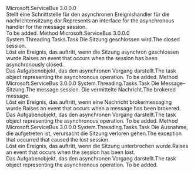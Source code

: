 <Type Name="IMessageSessionAsyncHandler" FullName="Microsoft.ServiceBus.Messaging.IMessageSessionAsyncHandler">
  <TypeSignature Language="C#" Value="public interface IMessageSessionAsyncHandler" />
  <TypeSignature Language="ILAsm" Value=".class public interface auto ansi abstract IMessageSessionAsyncHandler" />
  <TypeSignature Language="DocId" Value="T:Microsoft.ServiceBus.Messaging.IMessageSessionAsyncHandler" />
  <TypeSignature Language="VB.NET" Value="Public Interface IMessageSessionAsyncHandler" />
  <TypeSignature Language="F#" Value="type IMessageSessionAsyncHandler = interface" />
  <AssemblyInfo>
    <AssemblyName>Microsoft.ServiceBus</AssemblyName>
    <AssemblyVersion>3.0.0.0</AssemblyVersion>
  </AssemblyInfo>
  <Interfaces />
  <Docs>
    <summary><span data-ttu-id="632ce-101">Stellt eine Schnittstelle für den asynchronen Ereignishandler für die nachrichtensitzung dar.</span><span class="sxs-lookup"><span data-stu-id="632ce-101">Represents an interface for the asynchronous handler for the message session.</span></span></summary>
    <remarks>To be added.</remarks>
  </Docs>
  <Members>
    <Member MemberName="OnCloseSessionAsync">
      <MemberSignature Language="C#" Value="public System.Threading.Tasks.Task OnCloseSessionAsync (Microsoft.ServiceBus.Messaging.MessageSession session);" />
      <MemberSignature Language="ILAsm" Value=".method public hidebysig newslot virtual instance class System.Threading.Tasks.Task OnCloseSessionAsync(class Microsoft.ServiceBus.Messaging.MessageSession session) cil managed" />
      <MemberSignature Language="DocId" Value="M:Microsoft.ServiceBus.Messaging.IMessageSessionAsyncHandler.OnCloseSessionAsync(Microsoft.ServiceBus.Messaging.MessageSession)" />
      <MemberSignature Language="VB.NET" Value="Public Function OnCloseSessionAsync (session As MessageSession) As Task" />
      <MemberSignature Language="F#" Value="abstract member OnCloseSessionAsync : Microsoft.ServiceBus.Messaging.MessageSession -&gt; System.Threading.Tasks.Task" Usage="iMessageSessionAsyncHandler.OnCloseSessionAsync session" />
      <MemberType>Method</MemberType>
      <AssemblyInfo>
        <AssemblyName>Microsoft.ServiceBus</AssemblyName>
        <AssemblyVersion>3.0.0.0</AssemblyVersion>
      </AssemblyInfo>
      <ReturnValue>
        <ReturnType>System.Threading.Tasks.Task</ReturnType>
      </ReturnValue>
      <Parameters>
        <Parameter Name="session" Type="Microsoft.ServiceBus.Messaging.MessageSession" />
      </Parameters>
      <Docs>
        <param name="session"><span data-ttu-id="632ce-102">Die Sitzung geschlossen wird.</span><span class="sxs-lookup"><span data-stu-id="632ce-102">The closed session.</span></span></param>
        <summary><span data-ttu-id="632ce-103">Löst ein Ereignis, das auftritt, wenn die Sitzung asynchron geschlossen wurde.</span><span class="sxs-lookup"><span data-stu-id="632ce-103">Raises an event that occurs when the session has been asynchronously closed.</span></span></summary>
        <returns><span data-ttu-id="632ce-104">Das Aufgabenobjekt, das den asynchronen Vorgang darstellt.</span><span class="sxs-lookup"><span data-stu-id="632ce-104">The task object representing the asynchronous operation.</span></span></returns>
        <remarks>To be added.</remarks>
      </Docs>
    </Member>
    <Member MemberName="OnMessageAsync">
      <MemberSignature Language="C#" Value="public System.Threading.Tasks.Task OnMessageAsync (Microsoft.ServiceBus.Messaging.MessageSession session, Microsoft.ServiceBus.Messaging.BrokeredMessage message);" />
      <MemberSignature Language="ILAsm" Value=".method public hidebysig newslot virtual instance class System.Threading.Tasks.Task OnMessageAsync(class Microsoft.ServiceBus.Messaging.MessageSession session, class Microsoft.ServiceBus.Messaging.BrokeredMessage message) cil managed" />
      <MemberSignature Language="DocId" Value="M:Microsoft.ServiceBus.Messaging.IMessageSessionAsyncHandler.OnMessageAsync(Microsoft.ServiceBus.Messaging.MessageSession,Microsoft.ServiceBus.Messaging.BrokeredMessage)" />
      <MemberSignature Language="VB.NET" Value="Public Function OnMessageAsync (session As MessageSession, message As BrokeredMessage) As Task" />
      <MemberSignature Language="F#" Value="abstract member OnMessageAsync : Microsoft.ServiceBus.Messaging.MessageSession * Microsoft.ServiceBus.Messaging.BrokeredMessage -&gt; System.Threading.Tasks.Task" Usage="iMessageSessionAsyncHandler.OnMessageAsync (session, message)" />
      <MemberType>Method</MemberType>
      <AssemblyInfo>
        <AssemblyName>Microsoft.ServiceBus</AssemblyName>
        <AssemblyVersion>3.0.0.0</AssemblyVersion>
      </AssemblyInfo>
      <ReturnValue>
        <ReturnType>System.Threading.Tasks.Task</ReturnType>
      </ReturnValue>
      <Parameters>
        <Parameter Name="session" Type="Microsoft.ServiceBus.Messaging.MessageSession" />
        <Parameter Name="message" Type="Microsoft.ServiceBus.Messaging.BrokeredMessage" />
      </Parameters>
      <Docs>
        <param name="session"><span data-ttu-id="632ce-105">Die Message-Sitzung.</span><span class="sxs-lookup"><span data-stu-id="632ce-105">The message session.</span></span></param>
        <param name="message"><span data-ttu-id="632ce-106">Die vermittelte Nachricht.</span><span class="sxs-lookup"><span data-stu-id="632ce-106">The brokered message.</span></span></param>
        <summary><span data-ttu-id="632ce-107">Löst ein Ereignis, das auftritt, wenn eine Nachricht brokermessaging wurde.</span><span class="sxs-lookup"><span data-stu-id="632ce-107">Raises an event that occurs when a message has been brokered.</span></span></summary>
        <returns><span data-ttu-id="632ce-108">Das Aufgabenobjekt, das den asynchronen Vorgang darstellt.</span><span class="sxs-lookup"><span data-stu-id="632ce-108">The task object representing the asynchronous operation.</span></span></returns>
        <remarks>To be added.</remarks>
      </Docs>
    </Member>
    <Member MemberName="OnSessionLostAsync">
      <MemberSignature Language="C#" Value="public System.Threading.Tasks.Task OnSessionLostAsync (Exception exception);" />
      <MemberSignature Language="ILAsm" Value=".method public hidebysig newslot virtual instance class System.Threading.Tasks.Task OnSessionLostAsync(class System.Exception exception) cil managed" />
      <MemberSignature Language="DocId" Value="M:Microsoft.ServiceBus.Messaging.IMessageSessionAsyncHandler.OnSessionLostAsync(System.Exception)" />
      <MemberSignature Language="F#" Value="abstract member OnSessionLostAsync : Exception -&gt; System.Threading.Tasks.Task" Usage="iMessageSessionAsyncHandler.OnSessionLostAsync exception" />
      <MemberType>Method</MemberType>
      <AssemblyInfo>
        <AssemblyName>Microsoft.ServiceBus</AssemblyName>
        <AssemblyVersion>3.0.0.0</AssemblyVersion>
      </AssemblyInfo>
      <ReturnValue>
        <ReturnType>System.Threading.Tasks.Task</ReturnType>
      </ReturnValue>
      <Parameters>
        <Parameter Name="exception" Type="System.Exception" />
      </Parameters>
      <Docs>
        <param name="exception"><span data-ttu-id="632ce-109">Die Ausnahme, die aufgetreten ist, verursacht die Sitzung verloren gehen.</span><span class="sxs-lookup"><span data-stu-id="632ce-109">The exception that occurred that caused the lost session.</span></span></param>
        <summary><span data-ttu-id="632ce-110">Löst ein Ereignis, das auftritt, wenn die Sitzung unterbrochen wurde.</span><span class="sxs-lookup"><span data-stu-id="632ce-110">Raises an event that occurs when the session has been lost.</span></span></summary>
        <returns><span data-ttu-id="632ce-111">Das Aufgabenobjekt, das den asynchronen Vorgang darstellt.</span><span class="sxs-lookup"><span data-stu-id="632ce-111">The task object representing the asynchronous operation.</span></span></returns>
        <remarks>To be added.</remarks>
      </Docs>
    </Member>
  </Members>
</Type>